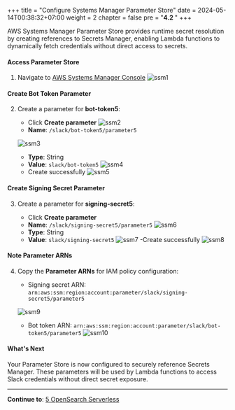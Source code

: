 +++
title = "Configure Systems Manager Parameter Store"
date = 2024-05-14T00:38:32+07:00
weight = 2
chapter = false
pre = "<b>4.2 </b>"
+++

AWS Systems Manager Parameter Store provides runtime secret resolution by creating references to Secrets Manager, enabling Lambda functions to dynamically fetch credentials without direct access to secrets.

#### Access Parameter Store

1. Navigate to [AWS Systems Manager Console](https://console.aws.amazon.com/systems-manager/)
   ![ssm1](/images/4-security/4.2-systems_manager/ssm1.png?width=90pc)

#### Create Bot Token Parameter

2. Create a parameter for **bot-token5**:

   - Click **Create parameter**
     ![ssm2](/images/4-security/4.2-systems_manager/ssm2.png?width=90pc)
   - **Name**: `/slack/bot-token5/parameter5`

   ![ssm3](/images/4-security/4.2-systems_manager/ssm3.png?width=90pc)

   - **Type**: String
   - **Value**: `slack/bot-token5`
     ![ssm4](/images/4-security/4.2-systems_manager/ssm4.png?width=90pc)
   - Create successfully
     ![ssm5](/images/4-security/4.2-systems_manager/ssm5.png?width=90pc)

#### Create Signing Secret Parameter

3. Create a parameter for **signing-secret5**:

   - Click **Create parameter**
   - **Name**: `/slack/signing-secret5/parameter5`
     ![ssm6](/images/4-security/4.2-systems_manager/ssm6.png?width=90pc)
   - **Type**: String
   - **Value**: `slack/signing-secret5`
     ![ssm7](/images/4-security/4.2-systems_manager/ssm7.png?width=90pc)
     -Create successfully
     ![ssm8](/images/4-security/4.2-systems_manager/ssm8.png?width=90pc)

#### Note Parameter ARNs

4. Copy the **Parameter ARNs** for IAM policy configuration:

   - Signing secret ARN: `arn:aws:ssm:region:account:parameter/slack/signing-secret5/parameter5`

   ![ssm9](/images/4-security/4.2-systems_manager/ssm9.png?width=90pc)

   - Bot token ARN: `arn:aws:ssm:region:account:parameter/slack/bot-token5/parameter5`
     ![ssm10](/images/4-security/4.2-systems_manager/ssm10.png?width=90pc)

#### What's Next

Your Parameter Store is now configured to securely reference Secrets Manager. These parameters will be used by Lambda functions to access Slack credentials without direct secret exposure.

---

**Continue to**: [5 OpenSearch Serverless](../../5-opensearch/)
